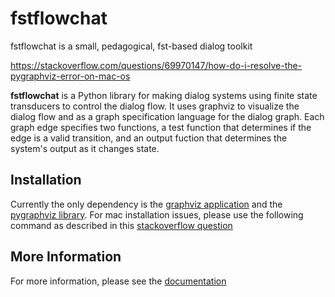 # fstflowchat

fstflowchat is a small, pedagogical, fst-based dialog toolkit

https://stackoverflow.com/questions/69970147/how-do-i-resolve-the-pygraphviz-error-on-mac-os

**fstflowchat** is a Python library for making dialog systems using
finite state transducers to control the dialog flow.  It uses graphviz
to visualize the dialog flow and as a graph specification language for
the dialog graph.  Each graph edge specifies two functions, a test
function that determines if the edge is a valid transition, and an
output fuction that determines the system's output as it changes state.


## Installation

Currently the only dependency is the [graphviz
application](https://graphviz.org/download/) and the [pygraphviz
library](https://pygraphviz.github.io/documentation/stable/install.html).
For mac installation issues, please use the following command as
described in this [stackoverflow
question](https://stackoverflow.com/questions/69970147/how-do-i-resolve-the-pygraphviz-error-on-mac-os)



## More Information

For more information, please see the [documentation](https://fstflowchat.readthedocs.io/en/latest/)
